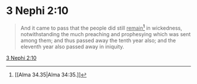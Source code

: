 # 3 Nephi 2:10

> And it came to pass that the people did still <u>remain</u>[^a] in wickedness, notwithstanding the much preaching and prophesying which was sent among them; and thus passed away the tenth year also; and the eleventh year also passed away in iniquity.

[3 Nephi 2:10](https://www.churchofjesuschrist.org/study/scriptures/bofm/3-ne/2?lang=eng&id=p10#p10)


[^a]: [[Alma 34.35|Alma 34:35.]]
